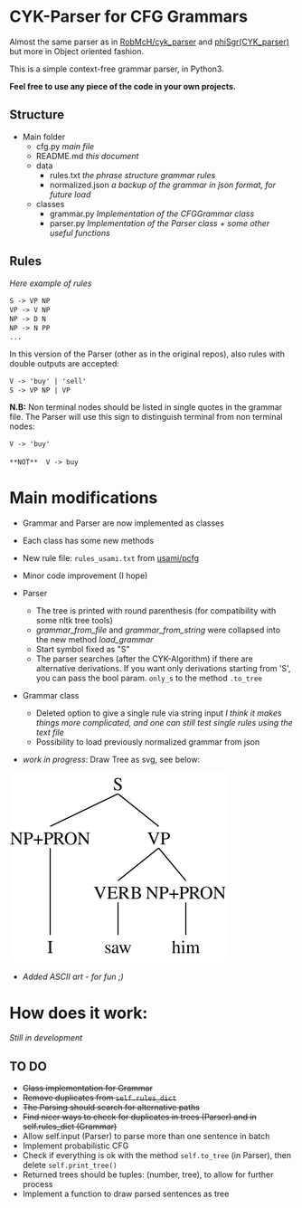 # CYK-Parser for CFG Grammars

Almost the same parser as in [RobMcH/cyk_parser](https://github.com/RobMcH/CYK-Parser) and [phiSgr(CYK_parser)](https://github.com/phiSgr/CYK-Parser)
but more in Object oriented fashion.

This is a simple context-free grammar parser, in Python3.

**Feel free to use any piece of the code in your own projects.**

## Structure

+ Main folder
    + cfg.py *main file*
    + README.md *this document*
    + data
        + rules.txt *the phrase structure grammar rules*
        + normalized.json *a backup of the grammar in json format, for future load*
    + classes
        + grammar.py *Implementation of the CFGGrammar class*
        + parser.py *Implementation of the Parser class + some other useful functions*

## Rules
*Here example of rules*
    
    S -> VP NP
    VP -> V NP
    NP -> D N
    NP -> N PP
    ...

In this version of the Parser (other as in the original repos), also rules with double outputs
are accepted:

    V -> 'buy' | 'sell'
    S -> VP NP | VP
 
 
**N.B:** Non terminal nodes should be listed in single quotes in the grammar file.
The Parser will use this sign to distinguish terminal from non terminal nodes:

    V -> 'buy'
    
    **NOT**  V -> buy
    
# Main modifications

+ Grammar and Parser are now implemented as classes
+ Each class has some new methods
+ New rule file: `rules_usami.txt` from [usami/pcfg](https://github.com/usami/pcfg)
+ Minor code improvement (I hope)
+ Parser
    + The tree is printed with round parenthesis (for compatibility with some nltk tree tools)
    + *grammar_from_file* and *grammar_from_string* were collapsed into the new method *load_grammar*
    + Start symbol fixed as "S"
    + The parser searches (after the CYK-Algorithm) if there are alternative derivations. If you want only
    derivations starting from 'S', you can pass the bool param. `only_s` to the method `.to_tree`
+ Grammar class
    + Deleted option to give a single rule via string input *I think it makes things more complicated, and one can still test single rules using the text file*
    + Possibility to load previously normalized grammar from json

+ *work in progress*: Draw Tree as svg, see below:

![tree](./tree.svg)

+ *Added ASCII art - for fun ;)*
# How does it work:

*Still in development*

## TO DO
+ <del>Class implementation for Grammar<del>
+ <del>Remove duplicates from `self.rules_dict`<del>
+ <del>The Parsing should search for alternative paths<del>
+ <del>Find nicer ways to check for duplicates in trees (Parser) and in self.rules_dict (Grammar)<del>
+ Allow self.input (Parser) to parse  more than one sentence in batch
+ Implement probabilistic CFG
+ Check if everything is ok with the method `self.to_tree` (in Parser), then delete `self.print_tree()`
+ Returned trees should be tuples: (number, tree), to allow for further process
+ Implement a function to draw parsed sentences as tree